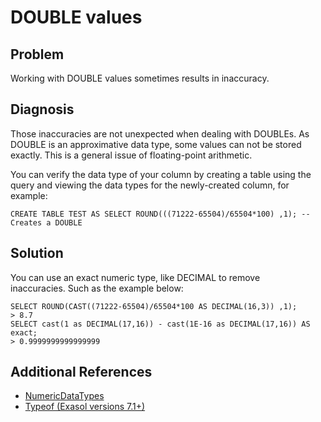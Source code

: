 # DOUBLE values 
## Problem

Working with DOUBLE values sometimes results in inaccuracy. 

## Diagnosis

Those inaccuracies are not unexpected when dealing with DOUBLEs. As DOUBLE is an approximative data type, some values can not be stored exactly. This is a general issue of floating-point arithmetic.

You can verify the data type of your column by creating a table using the query and viewing the data types for the newly-created column, for example: 


```"code-java"
CREATE TABLE TEST AS SELECT ROUND(((71222-65504)/65504*100) ,1); -- Creates a DOUBLE
```
## Solution

You can use an exact numeric type, like DECIMAL to remove inaccuracies. Such as the example below:


```"code-sql"
SELECT ROUND(CAST((71222-65504)/65504*100 AS DECIMAL(16,3)) ,1); 
> 8.7 
SELECT cast(1 as DECIMAL(17,16)) - cast(1E-16 as DECIMAL(17,16)) AS exact; 
> 0.9999999999999999
```
## Additional References

* [NumericDataTypes](https://docs.exasol.com/sql_references/data_types/datatypedetails.htm#NumericDataTypes "NumericDataTypes")
* [Typeof (Exasol versions 7.1+)](https://docs.exasol.com/sql_references/functions/alphabeticallistfunctions/typeof.htm "Typeof")

